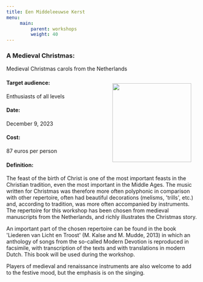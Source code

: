 ```yaml
---
title: Een Middeleeuwse Kerst
menu:
     main:
         parent: workshops
         weight: 40
---
```

### A Medieval Christmas:
Medieval Christmas carols from the Netherlands

<img src="../images/Bazuinen.jpeg" style="width: 13rem; float: right; margin:1rem">

#### Target audience:
Enthusiasts of all levels
#### Date:
December 9, 2023
#### Cost:
87 euros per person
#### Definition:
The feast of the birth of Christ is one of the most important feasts in the Christian tradition, even the most important in the Middle Ages. The music written for Christmas was therefore more often polyphonic in comparison with other repertoire, often had beautiful decorations (melisms, 'trills', etc.) and, according to tradition, was more often accompanied by instruments. The repertoire for this workshop has been chosen from medieval manuscripts from the Netherlands, and richly illustrates the Christmas story.

An important part of the chosen repertoire can be found in the book 'Liederen van Licht en Troost' (M. Kalse and M. Mudde, 2013) in which an anthology of songs from the so-called Modern Devotion is reproduced in facsimile, with transcription of the texts and with translations in modern Dutch. This book will be used during the workshop.

Players of medieval and renaissance instruments are also welcome to add to the festive mood, but the emphasis is on the singing.